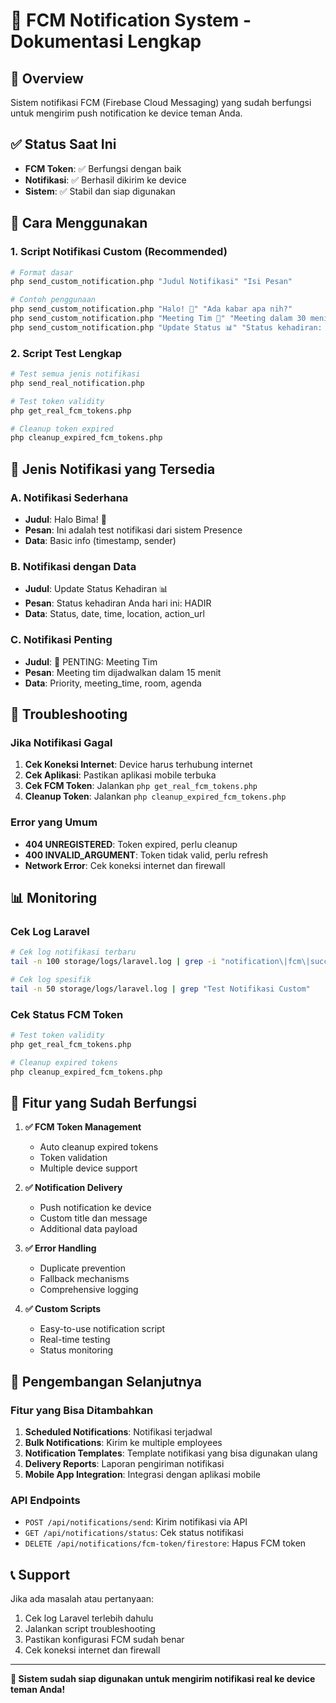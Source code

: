# 📱 FCM Notification System - Dokumentasi Lengkap

## 🎯 Overview
Sistem notifikasi FCM (Firebase Cloud Messaging) yang sudah berfungsi untuk mengirim push notification ke device teman Anda.

## ✅ Status Saat Ini
- **FCM Token**: ✅ Berfungsi dengan baik
- **Notifikasi**: ✅ Berhasil dikirim ke device
- **Sistem**: ✅ Stabil dan siap digunakan

## 🚀 Cara Menggunakan

### 1. Script Notifikasi Custom (Recommended)
```bash
# Format dasar
php send_custom_notification.php "Judul Notifikasi" "Isi Pesan"

# Contoh penggunaan
php send_custom_notification.php "Halo! 👋" "Ada kabar apa nih?"
php send_custom_notification.php "Meeting Tim 🚨" "Meeting dalam 30 menit!"
php send_custom_notification.php "Update Status 📊" "Status kehadiran: HADIR"
```

### 2. Script Test Lengkap
```bash
# Test semua jenis notifikasi
php send_real_notification.php

# Test token validity
php get_real_fcm_tokens.php

# Cleanup token expired
php cleanup_expired_fcm_tokens.php
```

## 📱 Jenis Notifikasi yang Tersedia

### A. Notifikasi Sederhana
- **Judul**: Halo Bima! 👋
- **Pesan**: Ini adalah test notifikasi dari sistem Presence
- **Data**: Basic info (timestamp, sender)

### B. Notifikasi dengan Data
- **Judul**: Update Status Kehadiran 📊
- **Pesan**: Status kehadiran Anda hari ini: HADIR
- **Data**: Status, date, time, location, action_url

### C. Notifikasi Penting
- **Judul**: 🚨 PENTING: Meeting Tim
- **Pesan**: Meeting tim dijadwalkan dalam 15 menit
- **Data**: Priority, meeting_time, room, agenda

## 🔧 Troubleshooting

### Jika Notifikasi Gagal
1. **Cek Koneksi Internet**: Device harus terhubung internet
2. **Cek Aplikasi**: Pastikan aplikasi mobile terbuka
3. **Cek FCM Token**: Jalankan `php get_real_fcm_tokens.php`
4. **Cleanup Token**: Jalankan `php cleanup_expired_fcm_tokens.php`

### Error yang Umum
- **404 UNREGISTERED**: Token expired, perlu cleanup
- **400 INVALID_ARGUMENT**: Token tidak valid, perlu refresh
- **Network Error**: Cek koneksi internet dan firewall

## 📊 Monitoring

### Cek Log Laravel
```bash
# Cek log notifikasi terbaru
tail -n 100 storage/logs/laravel.log | grep -i "notification\|fcm\|success\|error"

# Cek log spesifik
tail -n 50 storage/logs/laravel.log | grep "Test Notifikasi Custom"
```

### Cek Status FCM Token
```bash
# Test token validity
php get_real_fcm_tokens.php

# Cleanup expired tokens
php cleanup_expired_fcm_tokens.php
```

## 🎉 Fitur yang Sudah Berfungsi

1. **✅ FCM Token Management**
   - Auto cleanup expired tokens
   - Token validation
   - Multiple device support

2. **✅ Notification Delivery**
   - Push notification ke device
   - Custom title dan message
   - Additional data payload

3. **✅ Error Handling**
   - Duplicate prevention
   - Fallback mechanisms
   - Comprehensive logging

4. **✅ Custom Scripts**
   - Easy-to-use notification script
   - Real-time testing
   - Status monitoring

## 🔮 Pengembangan Selanjutnya

### Fitur yang Bisa Ditambahkan
1. **Scheduled Notifications**: Notifikasi terjadwal
2. **Bulk Notifications**: Kirim ke multiple employees
3. **Notification Templates**: Template notifikasi yang bisa digunakan ulang
4. **Delivery Reports**: Laporan pengiriman notifikasi
5. **Mobile App Integration**: Integrasi dengan aplikasi mobile

### API Endpoints
- `POST /api/notifications/send`: Kirim notifikasi via API
- `GET /api/notifications/status`: Cek status notifikasi
- `DELETE /api/notifications/fcm-token/firestore`: Hapus FCM token

## 📞 Support

Jika ada masalah atau pertanyaan:
1. Cek log Laravel terlebih dahulu
2. Jalankan script troubleshooting
3. Pastikan konfigurasi FCM sudah benar
4. Cek koneksi internet dan firewall

---

**🎯 Sistem sudah siap digunakan untuk mengirim notifikasi real ke device teman Anda!**

